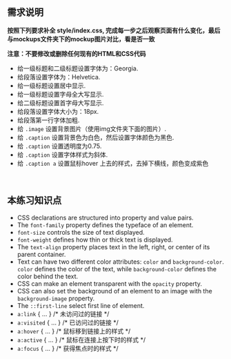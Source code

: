 ## 需求说明

**按照下列要求补全 style/index.css, 完成每一步之后观察页面有什么变化，最后与mockups文件夹下的mockup图片对比，看是否一致**

**注意：不要修改或删除任何现有的HTML和CSS代码**

- 给一级标题和二级标题设置字体为：Georgia.
- 给段落设置字体为：Helvetica. 
- 给一级标题设置居中显示.
- 给一级标题设置字母全大写显示.
- 给二级标题设置首字母大写显示.
- 给段落设置字体大小为：18px.
- 给段落第一行字体加粗.
- 给 `.image` 设置背景图片（使用img文件夹下面的图片）. 
- 给 `.caption` 设置背景色为白色，然后设置字体颜色为黑色.
- 给 `.caption` 设置透明度为0.75.
- 给 `.caption` 设置字体样式为斜体.
- 给 `.caption a` 设置鼠标hover 上去的样式，去掉下横线，颜色变成紫色

<br>
  
## 本练习知识点
- CSS declarations are structured into property and value pairs.
- The `font-family` property defines the typeface of an element.
- `font-size` controls the size of text displayed.
- `font-weight` defines how thin or thick text is displayed.
- The `text-align` property places text in the left, right, or center of its parent container.
- Text can have two different color attributes: `color` and `background-color`. `color` defines the color of the text, while `background-color` defines the color behind the text.
- CSS can make an element transparent with the `opacity` property.
- CSS can also set the background of an element to an image with the `background-image` property.
- The `::first-line` select first line of element.
- `a:link`    { ... }   /* 未访问过的链接 */
- `a:visited` { ... }   /* 已访问过的链接 */ 
- `a:hover`   { ... }   /* 鼠标移到链接上的样式 */
- `a:active`  { ... }   /* 鼠标在连接上按下时的样式 */
- `a:focus`   { ... }   /* 获得焦点时的样式 */

